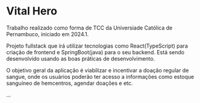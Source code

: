 # Vital Hero

Trabalho realizado como forma de TCC da Universiade Católica de Pernambuco, iniciado em 2024.1.

Projeto fullstack que irá utilizar tecnologias como React(TypeScript) para criação de frontend e SpringBoot(java) para o seu backend. 
Está sendo desenvolvido usando as boas práticas de desenvolvimento.

O objetivo geral da aplicação é viabilizar e incentivar a doação regular de sangue, onde os usuários poderão ter acesso a informações como estoque sanguíneo de hemcentros, agendar doações e etc.

...
